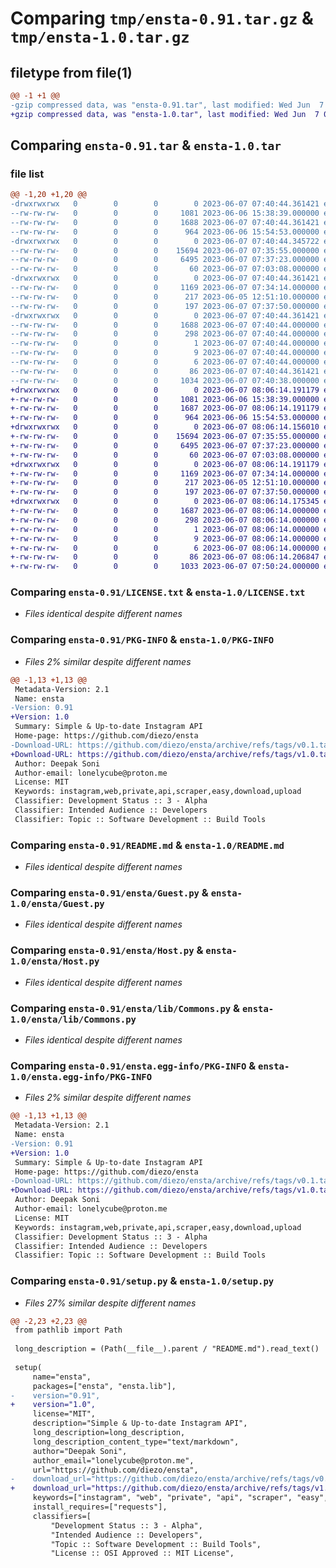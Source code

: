 # Comparing `tmp/ensta-0.91.tar.gz` & `tmp/ensta-1.0.tar.gz`

## filetype from file(1)

```diff
@@ -1 +1 @@
-gzip compressed data, was "ensta-0.91.tar", last modified: Wed Jun  7 07:40:44 2023, max compression
+gzip compressed data, was "ensta-1.0.tar", last modified: Wed Jun  7 08:06:14 2023, max compression
```

## Comparing `ensta-0.91.tar` & `ensta-1.0.tar`

### file list

```diff
@@ -1,20 +1,20 @@
-drwxrwxrwx   0        0        0        0 2023-06-07 07:40:44.361421 ensta-0.91/
--rw-rw-rw-   0        0        0     1081 2023-06-06 15:38:39.000000 ensta-0.91/LICENSE.txt
--rw-rw-rw-   0        0        0     1688 2023-06-07 07:40:44.361421 ensta-0.91/PKG-INFO
--rw-rw-rw-   0        0        0      964 2023-06-06 15:54:53.000000 ensta-0.91/README.md
-drwxrwxrwx   0        0        0        0 2023-06-07 07:40:44.345722 ensta-0.91/ensta/
--rw-rw-rw-   0        0        0    15694 2023-06-07 07:35:55.000000 ensta-0.91/ensta/Guest.py
--rw-rw-rw-   0        0        0     6495 2023-06-07 07:37:23.000000 ensta-0.91/ensta/Host.py
--rw-rw-rw-   0        0        0       60 2023-06-07 07:03:08.000000 ensta-0.91/ensta/__init__.py
-drwxrwxrwx   0        0        0        0 2023-06-07 07:40:44.361421 ensta-0.91/ensta/lib/
--rw-rw-rw-   0        0        0     1169 2023-06-07 07:34:14.000000 ensta-0.91/ensta/lib/Commons.py
--rw-rw-rw-   0        0        0      217 2023-06-05 12:51:10.000000 ensta-0.91/ensta/lib/Exceptions.py
--rw-rw-rw-   0        0        0      197 2023-06-07 07:37:50.000000 ensta-0.91/ensta/lib/__init__.py
-drwxrwxrwx   0        0        0        0 2023-06-07 07:40:44.361421 ensta-0.91/ensta.egg-info/
--rw-rw-rw-   0        0        0     1688 2023-06-07 07:40:44.000000 ensta-0.91/ensta.egg-info/PKG-INFO
--rw-rw-rw-   0        0        0      298 2023-06-07 07:40:44.000000 ensta-0.91/ensta.egg-info/SOURCES.txt
--rw-rw-rw-   0        0        0        1 2023-06-07 07:40:44.000000 ensta-0.91/ensta.egg-info/dependency_links.txt
--rw-rw-rw-   0        0        0        9 2023-06-07 07:40:44.000000 ensta-0.91/ensta.egg-info/requires.txt
--rw-rw-rw-   0        0        0        6 2023-06-07 07:40:44.000000 ensta-0.91/ensta.egg-info/top_level.txt
--rw-rw-rw-   0        0        0       86 2023-06-07 07:40:44.361421 ensta-0.91/setup.cfg
--rw-rw-rw-   0        0        0     1034 2023-06-07 07:40:38.000000 ensta-0.91/setup.py
+drwxrwxrwx   0        0        0        0 2023-06-07 08:06:14.191179 ensta-1.0/
+-rw-rw-rw-   0        0        0     1081 2023-06-06 15:38:39.000000 ensta-1.0/LICENSE.txt
+-rw-rw-rw-   0        0        0     1687 2023-06-07 08:06:14.191179 ensta-1.0/PKG-INFO
+-rw-rw-rw-   0        0        0      964 2023-06-06 15:54:53.000000 ensta-1.0/README.md
+drwxrwxrwx   0        0        0        0 2023-06-07 08:06:14.156010 ensta-1.0/ensta/
+-rw-rw-rw-   0        0        0    15694 2023-06-07 07:35:55.000000 ensta-1.0/ensta/Guest.py
+-rw-rw-rw-   0        0        0     6495 2023-06-07 07:37:23.000000 ensta-1.0/ensta/Host.py
+-rw-rw-rw-   0        0        0       60 2023-06-07 07:03:08.000000 ensta-1.0/ensta/__init__.py
+drwxrwxrwx   0        0        0        0 2023-06-07 08:06:14.191179 ensta-1.0/ensta/lib/
+-rw-rw-rw-   0        0        0     1169 2023-06-07 07:34:14.000000 ensta-1.0/ensta/lib/Commons.py
+-rw-rw-rw-   0        0        0      217 2023-06-05 12:51:10.000000 ensta-1.0/ensta/lib/Exceptions.py
+-rw-rw-rw-   0        0        0      197 2023-06-07 07:37:50.000000 ensta-1.0/ensta/lib/__init__.py
+drwxrwxrwx   0        0        0        0 2023-06-07 08:06:14.175345 ensta-1.0/ensta.egg-info/
+-rw-rw-rw-   0        0        0     1687 2023-06-07 08:06:14.000000 ensta-1.0/ensta.egg-info/PKG-INFO
+-rw-rw-rw-   0        0        0      298 2023-06-07 08:06:14.000000 ensta-1.0/ensta.egg-info/SOURCES.txt
+-rw-rw-rw-   0        0        0        1 2023-06-07 08:06:14.000000 ensta-1.0/ensta.egg-info/dependency_links.txt
+-rw-rw-rw-   0        0        0        9 2023-06-07 08:06:14.000000 ensta-1.0/ensta.egg-info/requires.txt
+-rw-rw-rw-   0        0        0        6 2023-06-07 08:06:14.000000 ensta-1.0/ensta.egg-info/top_level.txt
+-rw-rw-rw-   0        0        0       86 2023-06-07 08:06:14.206847 ensta-1.0/setup.cfg
+-rw-rw-rw-   0        0        0     1033 2023-06-07 07:50:24.000000 ensta-1.0/setup.py
```

### Comparing `ensta-0.91/LICENSE.txt` & `ensta-1.0/LICENSE.txt`

 * *Files identical despite different names*

### Comparing `ensta-0.91/PKG-INFO` & `ensta-1.0/PKG-INFO`

 * *Files 2% similar despite different names*

```diff
@@ -1,13 +1,13 @@
 Metadata-Version: 2.1
 Name: ensta
-Version: 0.91
+Version: 1.0
 Summary: Simple & Up-to-date Instagram API
 Home-page: https://github.com/diezo/ensta
-Download-URL: https://github.com/diezo/ensta/archive/refs/tags/v0.1.tar.gz
+Download-URL: https://github.com/diezo/ensta/archive/refs/tags/v1.0.tar.gz
 Author: Deepak Soni
 Author-email: lonelycube@proton.me
 License: MIT
 Keywords: instagram,web,private,api,scraper,easy,download,upload
 Classifier: Development Status :: 3 - Alpha
 Classifier: Intended Audience :: Developers
 Classifier: Topic :: Software Development :: Build Tools
```

### Comparing `ensta-0.91/README.md` & `ensta-1.0/README.md`

 * *Files identical despite different names*

### Comparing `ensta-0.91/ensta/Guest.py` & `ensta-1.0/ensta/Guest.py`

 * *Files identical despite different names*

### Comparing `ensta-0.91/ensta/Host.py` & `ensta-1.0/ensta/Host.py`

 * *Files identical despite different names*

### Comparing `ensta-0.91/ensta/lib/Commons.py` & `ensta-1.0/ensta/lib/Commons.py`

 * *Files identical despite different names*

### Comparing `ensta-0.91/ensta.egg-info/PKG-INFO` & `ensta-1.0/ensta.egg-info/PKG-INFO`

 * *Files 2% similar despite different names*

```diff
@@ -1,13 +1,13 @@
 Metadata-Version: 2.1
 Name: ensta
-Version: 0.91
+Version: 1.0
 Summary: Simple & Up-to-date Instagram API
 Home-page: https://github.com/diezo/ensta
-Download-URL: https://github.com/diezo/ensta/archive/refs/tags/v0.1.tar.gz
+Download-URL: https://github.com/diezo/ensta/archive/refs/tags/v1.0.tar.gz
 Author: Deepak Soni
 Author-email: lonelycube@proton.me
 License: MIT
 Keywords: instagram,web,private,api,scraper,easy,download,upload
 Classifier: Development Status :: 3 - Alpha
 Classifier: Intended Audience :: Developers
 Classifier: Topic :: Software Development :: Build Tools
```

### Comparing `ensta-0.91/setup.py` & `ensta-1.0/setup.py`

 * *Files 27% similar despite different names*

```diff
@@ -2,23 +2,23 @@
 from pathlib import Path
 
 long_description = (Path(__file__).parent / "README.md").read_text()
 
 setup(
     name="ensta",
     packages=["ensta", "ensta.lib"],
-    version="0.91",
+    version="1.0",
     license="MIT",
     description="Simple & Up-to-date Instagram API",
     long_description=long_description,
     long_description_content_type="text/markdown",
     author="Deepak Soni",
     author_email="lonelycube@proton.me",
     url="https://github.com/diezo/ensta",
-    download_url="https://github.com/diezo/ensta/archive/refs/tags/v0.1.tar.gz",
+    download_url="https://github.com/diezo/ensta/archive/refs/tags/v1.0.tar.gz",
     keywords=["instagram", "web", "private", "api", "scraper", "easy", "download", "upload"],
     install_requires=["requests"],
     classifiers=[
         "Development Status :: 3 - Alpha",
         "Intended Audience :: Developers",
         "Topic :: Software Development :: Build Tools",
         "License :: OSI Approved :: MIT License",
```

